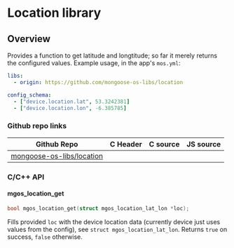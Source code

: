 # Location library

## Overview

Provides a function to get latitude and longtitude; so far it merely
returns the configured values. Example usage, in the app's `mos.yml`:

```yaml
libs:
  - origin: https://github.com/mongoose-os-libs/location

config_schema:
  - ["device.location.lat", 53.3242381]
  - ["device.location.lon", -6.385785]
```

### Github repo links
| Github Repo | C Header | C source  | JS source |
| ----------- | -------- | --------  | ----------------- |
| [mongoose-os-libs/location](https://github.com/mongoose-os-libs/location) | &nbsp; | &nbsp;  | &nbsp;         |


### C/С++ API
#### mgos_location_get

```c
bool mgos_location_get(struct mgos_location_lat_lon *loc);
```

Fills provided `loc` with the device location data (currently device just
uses values from the config), see `struct mgos_location_lat_lon`. Returns
`true` on success, `false` otherwise.
 
